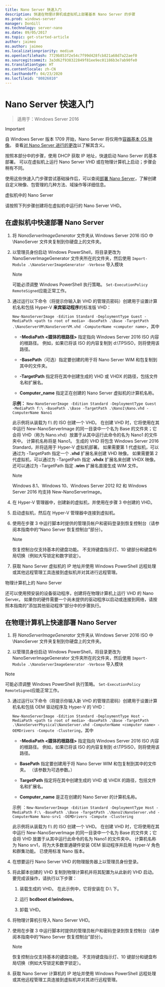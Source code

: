```yaml
---
title: Nano Server 快速入门
description: 快速在物理计算机或虚拟机上部署基本 Nano Server 的步骤
ms.prod: windows-server
manager: DonGill
ms.technology: server-nano
ms.date: 09/05/2017
ms.topic: get-started-article
author: jaimeo
ms.author: jaimeo
ms.localizationpriority: medium
ms.openlocfilehash: 7729b853f2e54c7f99d428fcb821a68d7a22aef0
ms.sourcegitcommit: 3a3d62f938322849f81ee9ec01186b3e7ab90fe0
ms.translationtype: HT
ms.contentlocale: zh-CN
ms.lasthandoff: 04/23/2020
ms.locfileid: "80826810"
---
```

# <a name="nano-server-quick-start"></a>Nano Server 快速入门

>适用于：Windows Server 2016

> [!IMPORTANT]
> 自 Windows Server 版本 1709 开始，Nano Server 将仅用作[容器基本 OS 映像](/virtualization/windowscontainers/quick-start/using-insider-container-images#install-base-container-image)。 查看[对 Nano Server 进行的更改](nano-in-semi-annual-channel.md)以了解其含义。 

按照本部分中的步骤，使用 DHCP 获取 IP 地址，快速启动 Nano Server 的基本部署。 可以在虚拟机上运行 Nano Server VHD 或在物理计算机上启动；步骤会稍有不同。

使用这些快速入门步骤尝试基础操作后，可以查阅[部署 Nano Server](Deploy-Nano-Server.md)，了解创建自定义映像、包管理的几种方法、域操作等详细信息。
  
虚拟机中的 Nano Server   
  
请按照下列步骤创建将在虚拟机中运行的 Nano Server VHD。  
  
## <a name="to-quickly-deploy-nano-server-in-a-virtual-machine"></a>在虚拟机中快速部署 Nano Server  
  
1. 将 *NanoServerImageGenerator* 文件夹从 Windows Server 2016 ISO 中 \NanoServer 文件夹复制到你硬盘上的文件夹。  
  
2. 以管理员身份启动 Windows PowerShell，将目录更改为 NanoServerImageGenerator 文件夹所在的文件夹，然后使用 `Import-Module .\NanoServerImageGenerator -Verbose` 导入模块  
   >[!NOTE]  
   >可能必须调整 Windows PowerShell 执行策略。 `Set-ExecutionPolicy RemoteSigned`应能正常工作。  
  
3. 通过运行以下命令（将提示你输入新 VHD 的管理员密码）创建用于设置计算机名和包括 Hyper-V **来宾驱动程序**的标准版 VHD：  
  
   `New-NanoServerImage -Edition Standard -DeploymentType Guest -MediaPath <path to root of media> -BasePath .\Base -TargetPath .\NanoServerVM\NanoServerVM.vhd -ComputerName <computer name>`，其中  
  
   -   **-MediaPath <媒体的根路径\>** 指定指向 Windows Server 2016 ISO 内容的根路径。 例如，如果已将该 ISO 的内容复制到 d:\TP5ISO，则将使用该路径。  
  
   -   **-BasePath**（可选）指定要创建的用于将 Nano Server WIM 和包复制到其中的文件夹。  
  
   -   **-TargetPath** 指定将在其中创建生成的 VHD 或 VHDX 的路径，包括文件名和扩展名。  
  
   -   **Computer_name** 指定正在创建的 Nano Server 虚拟机的计算机名称。  
  
   **示例：** `New-NanoServerImage -Edition Standard -DeploymentType Guest -MediaPath f:\ -BasePath .\Base -TargetPath .\Nano1\Nano.vhd -ComputerName Nano1`  
  
   此示例将从装载为 f:\\ 的 ISO 创建一个 VHD。 在创建 VHD 时，它将使用在其中运行 New-NanoServerImage 的同一目录中一个名为 Base 的文件夹；它会将 VHD（称为 Nano.vhd）放置于从其中运行此命令的名为 Nano1 的文件夹中。 计算机名称将是 Nano1。 生成的 VHD 将包含 Windows Server 2016 Standard，并将适用于 Hyper-V 虚拟机部署。 如果需要第 1 代虚拟机，可以通过为 -TargetPath 指定一个 **.vhd** 扩展名来创建 VHD 映像。 如果需要第 2 代虚拟机，可以通过为 -TargetPath 指定 **.vhdx** 扩展名来创建 VHDX 映像。 还可以通过为 -TargetPath 指定 **.wim** 扩展名直接生成 WIM 文件。  
  
   > [!NOTE]  
   > Windows 8.1、Windows 10、Windows Server 2012 R2 和 Windows Server 2016 均支持 New-NanoServerImage。  
  
4. 在 Hyper-V 管理器中，创建新的虚拟机，并使用在步骤 3 中创建的 VHD。  
  
5. 启动虚拟机，然后在 Hyper-V 管理器中连接到虚拟机。  
  
6. 使用在步骤 3 中运行脚本时提供的管理员帐户和密码登录到恢复控制台（请参阅本指南中的“Nano Server 恢复控制台”部分）。  
   > [!NOTE]  
   > 恢复控制台仅支持基本的键盘功能。 不支持键盘指示灯、10 键部分和键盘布局切换（例如大写锁定和数字锁定）。
  
7. 获取 Nano Server 虚拟机的 IP 地址并使用 Windows PowerShell 远程处理或其他远程管理工具连接到虚拟机并对其进行远程管理。  
  
物理计算机上的 Nano Server   
  
还可以使用预安装的设备驱动程序，创建将在物理计算机上运行 VHD 的 Nano Server。 如果你的硬件需要一个尚未提供的驱动程序以启动或连接到网络，请按照本指南的“添加其他驱动程序”部分中的步骤执行。  
  
## <a name="to-quickly-deploy-nano-server-on-a-physical-computer"></a>在物理计算机上快速部署 Nano Server  
  
1.  将 *NanoServerImageGenerator* 文件夹从 Windows Server 2016 ISO 中 \NanoServer 文件夹复制到你硬盘上的文件夹。  
  
2.  以管理员身份启动 Windows PowerShell，将目录更改为 NanoServerImageGenerator 文件夹所在的文件夹，然后使用 `Import-Module .\NanoServerImageGenerator -Verbose` 导入模块  
  
>[!NOTE]  
>可能必须调整 Windows PowerShell 执行策略。 `Set-ExecutionPolicy RemoteSigned`应能正常工作。  
  
3. 通过运行以下命令（将提示你输入新 VHD 的管理员密码）创建用于设置计算机名和包括 OEM 驱动程序及 Hyper-V 的 VHD：  
  
   `New-NanoServerImage -Edition Standard -DeploymentType Host -MediaPath <path to root of media> -BasePath .\Base -TargetPath .\NanoServerPhysical\NanoServer.vhd -ComputerName <computer name> -OEMDrivers -Compute -Clustering`，其中  
  
   -   **-MediaPath <媒体的根路径\>** 指定指向 Windows Server 2016 ISO 内容的根路径。 例如，如果已将该 ISO 的内容复制到 d:\TP5ISO，则将使用该路径。  
  
   -   **BasePath** 指定要创建用于将 Nano Server WIM 和包复制到其中的文件夹。 （该参数为可选参数。）  
  
   -   **TargetPath** 指定将在其中创建生成的 VHD 或 VHDX 的路径，包括文件名和扩展名。  
  
   -   **Computer_name** 是正在创建的 Nano Server 的计算机名称。  
  
   示例  ：`New-NanoServerImage -Edition Standard -DeploymentType Host -MediaPath F:\ -BasePath .\Base -TargetPath .\Nano1\NanoServer.vhd -ComputerName Nano-srv1 -OEMDrivers -Compute -Clustering`  
  
   此示例将从装载为 f:\\ 的 ISO 创建一个 VHD。 在创建 VHD 时，它将使用在其中运行 New-NanoServerImage 的同一目录中一个名为 Base 的文件夹；它会将 VHD 放置于从其中运行此命令的名为 Nano1 的文件夹中。 计算机名称为 Nano srv1，将为大多数普通硬件安装 OEM 驱动程序并启用 Hyper-V 角色和群集功能。 已使用标准 Nano 版本。  
  
4. 在想要运行 Nano Server VHD 的物理服务器上以管理员身份登录。  
  
5. 将此脚本创建的 VHD 复制到物理计算机并将其配置为从此新的 VHD 启动。 要完成该操作，请执行以下步骤：  
  
   1.  装载生成的 VHD。 在此示例中，它将安装在 D:\\ 下。  
  
   2.  运行 **bcdboot d:\windows**。  
  
   3.  卸载 VHD。  
  
6. 将物理计算机引导入 Nano Server VHD。  
  
7. 使用在步骤 3 中运行脚本时提供的管理员帐户和密码登录到恢复控制台（请参阅本指南中的“Nano Server 恢复控制台”部分）。
   > [!NOTE]  
   > 恢复控制台仅支持基本的键盘功能。 不支持键盘指示灯、10 键部分和键盘布局切换（例如大写锁定和数字锁定）。 
  
8. 获取 Nano Server 计算机的 IP 地址并使用 Windows PowerShell 远程处理或其他远程管理工具连接到虚拟机并对其进行远程管理。  
